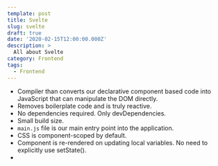 ```yaml
---
template: post
title: Svelte
slug: svelte
draft: true
date: '2020-02-15T12:00:00.000Z'
description: >
  All about Svelte
category: Frontend
tags:
  - Frontend
---
```


- Compiler than converts our declarative component based code into JavaScript that can manipulate the DOM directly.
- Removes boilerplate code and is truly reactive.
- No dependencies required. Only devDependencies.
- Small build size.
- `main.js` file is our main entry point into the application.
- CSS is component-scoped by default.
- Component is re-rendered on updating local variables. No need to explicitly use setState().
-
